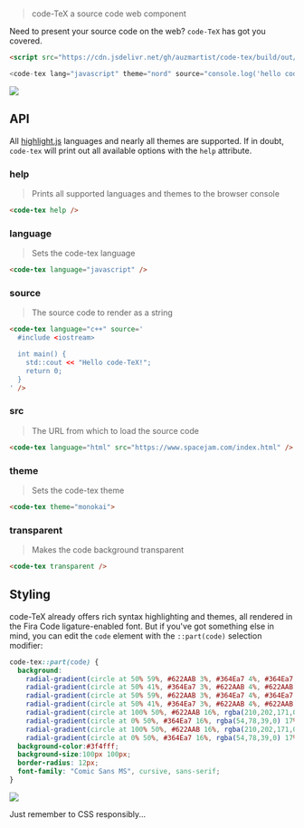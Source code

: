 # <code-TeX>
> code-TeX a source code web component

Need to present your source code on the web? `code-TeX` has got you covered.

```html
<script src="https://cdn.jsdelivr.net/gh/auzmartist/code-tex/build/out/code-tex.min.js">

<code-tex lang="javascript" theme="nord" source="console.log('hello code-TeX')" />
```

![](https://i.imgur.com/rg61Z7h.png)

## API
All [highlight.js](https://highlightjs.org/) languages and nearly all themes are supported.
If in doubt, `code-tex` will print out all available options with the `help` attribute.

### help
> Prints all supported languages and themes to the browser console
```html
<code-tex help />
```

### language
> Sets the code-tex language
```html
<code-tex language="javascript" />
```

### source
> The source code to render as a string
```html
<code-tex language="c++" source='
  #include <iostream>

  int main() {
    std::cout << "Hello code-TeX!";
    return 0;
  }
' />
```

### src
> The URL from which to load the source code
```html
<code-tex language="html" src="https://www.spacejam.com/index.html" />
```

### theme
> Sets the code-tex theme
```html
<code-tex theme="monokai">
```

### transparent
> Makes the code background transparent
```html
<code-tex transparent />
```

## Styling
code-TeX already offers rich syntax highlighting and themes, all rendered in the Fira Code ligature-enabled font. But if you've got something else in mind, you can edit the `code` element with the `::part(code)` selection modifier:

```css
code-tex::part(code) {
  background:
    radial-gradient(circle at 50% 59%, #622AAB 3%, #364Ea7 4%, #364Ea7 11%, rgba(54,78,39,0) 12%, rgba(54,78,39,0)) 50px 0,
    radial-gradient(circle at 50% 41%, #364Ea7 3%, #622AAB 4%, #622AAB 11%, rgba(210,202,171,0) 12%, rgba(210,202,171,0)) 50px 0,
    radial-gradient(circle at 50% 59%, #622AAB 3%, #364Ea7 4%, #364Ea7 11%, rgba(54,78,39,0) 12%, rgba(54,78,39,0)) 0 50px,
    radial-gradient(circle at 50% 41%, #364Ea7 3%, #622AAB 4%, #622AAB 11%, rgba(210,202,171,0) 12%, rgba(210,202,171,0)) 0 50px,
    radial-gradient(circle at 100% 50%, #622AAB 16%, rgba(210,202,171,0) 17%),
    radial-gradient(circle at 0% 50%, #364Ea7 16%, rgba(54,78,39,0) 17%),
    radial-gradient(circle at 100% 50%, #622AAB 16%, rgba(210,202,171,0) 17%) 50px 50px,
    radial-gradient(circle at 0% 50%, #364Ea7 16%, rgba(54,78,39,0) 17%) 50px 50px;
  background-color:#3f4fff;
  background-size:100px 100px;
  border-radius: 12px;
  font-family: "Comic Sans MS", cursive, sans-serif;
}
```

![](https://i.imgur.com/XEU4Aef.png)

Just remember to CSS responsibly...

